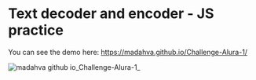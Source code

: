 # Text decoder and encoder - JS practice

You can see the demo here: https://madahva.github.io/Challenge-Alura-1/

![madahva github io_Challenge-Alura-1_](https://user-images.githubusercontent.com/89199369/167236788-cfa36d0b-0ba0-4f4c-bbbb-1adf314d844c.png)
